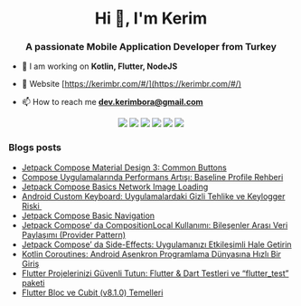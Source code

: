<h1 align="center">Hi 👋, I'm Kerim</h1>
<h3 align="center">A passionate Mobile Application Developer from Turkey</h3>


- 🌱 I am working on **Kotlin, Flutter, NodeJS**

- 🌌 Website [https://kerimbr.com/#/](https://kerimbr.com/#/)

- 📫 How to reach me **dev.kerimbora@gmail.com**


<p align="center">
 <img src="https://img.shields.io/badge/Flutter-02569B?style=for-the-badge&logo=flutter&logoColor=white">
 <img src="https://img.shields.io/badge/Kotlin-0095D5?&style=for-the-badge&logo=kotlin&logoColor=white">
 <img src="https://img.shields.io/badge/Node.js-43853D?style=for-the-badge&logo=node.js&logoColor=white"/>
 <img src="https://img.shields.io/badge/git%20-%23F05032.svg?&style=for-the-badge&logo=git&logoColor=white"/> 
 <img src="https://img.shields.io/badge/Unity-100000?style=for-the-badge&logo=unity&logoColor=white">
 <img src="https://img.shields.io/badge/React%20-1f292b.svg?&style=for-the-badge&logo=react&logoColor=white">
</p>

### Blogs posts
<!-- BLOG-POST-LIST:START -->
- [Jetpack Compose Material Design 3: Common Buttons](https://medium.com/appcent/jetpack-compose-material-design-3-common-buttons-37aaa19900c9?source=rss-d8f584a0c3d7------2)
- [Compose Uygulamalarında Performans Artışı: Baseline Profile Rehberi](https://medium.com/appcent/compose-uygulamalar%C4%B1nda-performans-art%C4%B1%C5%9F%C4%B1-baseline-profile-rehberi-3f85996e8325?source=rss-d8f584a0c3d7------2)
- [Jetpack Compose Basics Network Image Loading](https://medium.com/appcent/jetpack-compose-basics-network-image-loading-ea8792494a7d?source=rss-d8f584a0c3d7------2)
- [Android Custom Keyboard: Uygulamalardaki Gizli Tehlike ve Keylogger Riski ️](https://medium.com/appcent/android-third-party-keyboard-security-how-to-protect-against-keyloggers-534696eea16e?source=rss-d8f584a0c3d7------2)
- [Jetpack Compose Basic Navigation](https://medium.com/appcent/jetpack-compose-navigation-basics-0be79343d252?source=rss-d8f584a0c3d7------2)
- [Jetpack Compose’ da CompositionLocal Kullanımı: Bileşenler Arası Veri Paylaşımı &lpar;Provider Pattern&rpar;](https://medium.com/appcent/jetpack-compose-da-compositionlocal-kullan%C4%B1m%C4%B1-bile%C5%9Fenler-aras%C4%B1-veri-payla%C5%9F%C4%B1m%C4%B1-provider-pattern-f389f77f4ccc?source=rss-d8f584a0c3d7------2)
- [Jetpack Compose’ da Side-Effects: Uygulamanızı Etkileşimli Hale Getirin](https://dev-kerimbora.medium.com/jetpack-compose-side-effects-aea19ea40642?source=rss-d8f584a0c3d7------2)
- [Kotlin Coroutines: Android Asenkron Programlama Dünyasına Hızlı Bir Giriş](https://dev-kerimbora.medium.com/kotlin-coroutines-android-asenkron-programlama-d%C3%BCnyas%C4%B1na-h%C4%B1zl%C4%B1-bir-giri%C5%9F-c941ac5bde79?source=rss-d8f584a0c3d7------2)
- [Flutter Projelerinizi Güvenli Tutun: Flutter &amp; Dart Testleri ve “flutter_test” paketi](https://dev-kerimbora.medium.com/flutter-dart-testleri-ve-flutter-test-paketi-a8d70c2a684b?source=rss-d8f584a0c3d7------2)
- [Flutter Bloc ve Cubit &lpar;v8.1.0&rpar; Temelleri](https://dev-kerimbora.medium.com/flutter-bloc-ve-cubit-v8-1-0-a0d573bfb8dc?source=rss-d8f584a0c3d7------2)
<!-- BLOG-POST-LIST:END -->


